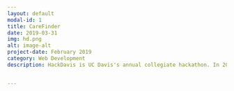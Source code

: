 ```yaml
---
layout: default
modal-id: 1
title: CareFinder
date: 2019-03-31
img: hd.png
alt: image-alt
project-date: February 2019
category: Web Development
description: HackDavis is UC Davis's annual collegiate hackathon. In 2019, my team built Davis Displacement Database, a one-stop web application for people in the Yolo County area to find aid. We placed second overall and won Best Environmental Hack. After the hackathon, we partnered with Google to rebuild our project from the ground up, and it is currently live as <a href="http://carefinder.online" target="_blank">CareFinder.</a> Their team wrote a <a href="https://edu.google.com/why-google/case-studies/carefinder/" target="_blank">case study</a> about our work. Our team no longer maintains this project, but it was a great experience nonetheless. <br><br>


---
```

